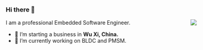 ### Hi there 👋
<img align="right" src="https://github-readme-stats.vercel.app/api?username=luck4ever&show_icons=true&count_private=true" />

I am a professional Embedded Software Engineer.

- 🔭 I’m starting a business in <b>Wu Xi, China.</b>
- 🌱 I’m currently working on BLDC and PMSM.

